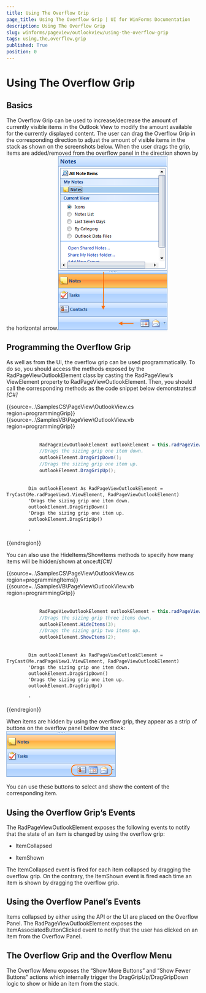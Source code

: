 ```yaml
---
title: Using The Overflow Grip
page_title: Using The Overflow Grip | UI for WinForms Documentation
description: Using The Overflow Grip
slug: winforms/pageview/outlookview/using-the-overflow-grip
tags: using,the,overflow,grip
published: True
position: 0
---
```


# Using The Overflow Grip



## Basics

The Overflow Grip can be used to increase/decrease the amount of currently visible items in the Outlook View to
        modify the amount available for the currently displayed content. The user can drag the Overflow Grip in the corresponding
        direction to adjust the amount of visible items in the stack as shown on the screenshots below. When the user drags the grip,
        items are added/removed from the overflow panel in the direction shown by the horizontal arrow.![](images/pageview-outlookview-using-the-overflow001.png)

## Programming the Overflow Grip

As well as from the UI, the overflow grip can be used programmatically. To do so, you should access the methods
        exposed by the RadPageViewOutlookElement class by casting the RadPageView’s ViewElement property to RadPageViewOutlookElement.
        Then, you should call the corresponding methods as the code snippet below demonstrates:#_[C#]_

	



{{source=..\SamplesCS\PageView\OutlookView.cs region=programmingGrip}} 
{{source=..\SamplesVB\PageView\OutlookView.vb region=programmingGrip}} 

````C#

            RadPageViewOutlookElement outlookElement = this.radPageView1.ViewElement as RadPageViewOutlookElement;
            //Drags the sizing grip one item down.
            outlookElement.DragGripDown();
            //Drags the sizing grip one item up.
            outlookElement.DragGripUp();
````
````VB.NET

        Dim outlookElement As RadPageViewOutlookElement = TryCast(Me.radPageView1.ViewElement, RadPageViewOutlookElement)
        'Drags the sizing grip one item down.
        outlookElement.DragGripDown()
        'Drags the sizing grip one item up.
        outlookElement.DragGripUp()

        '
````

{{endregion}} 




You can also use the HideItems/ShowItems methods to specify how many items will be hidden/shown at once:#_[C#]_

	



{{source=..\SamplesCS\PageView\OutlookView.cs region=programmingItems}} 
{{source=..\SamplesVB\PageView\OutlookView.vb region=programmingGrip}} 

````C#

            RadPageViewOutlookElement outlookElement = this.radPageView1.ViewElement as RadPageViewOutlookElement;
            //Drags the sizing grip three items down.
            outlookElement.HideItems(3);
            //Drags the sizing grip two items up.
            outlookElement.ShowItems(2);
````
````VB.NET

        Dim outlookElement As RadPageViewOutlookElement = TryCast(Me.radPageView1.ViewElement, RadPageViewOutlookElement)
        'Drags the sizing grip one item down.
        outlookElement.DragGripDown()
        'Drags the sizing grip one item up.
        outlookElement.DragGripUp()

        '
````

{{endregion}} 




When items are hidden by using the overflow grip, they appear as a strip of buttons on the overflow panel below the stack:![](images/pageview-outlookview-using-the-overflow002.png)

You can use these buttons to select and show the content of the corresponding item.

## Using the Overflow Grip’s Events

The RadPageViewOutlookElement exposes the following events to notify that the state of an item is changed by using the overflow grip:

* ItemCollapsed
          

* ItemShown
          

The ItemCollapsed event is fired for each item collapsed by dragging the overflow grip. On the contrary, the ItemShown event is
        fired each time an item is shown by dragging the overflow grip.

## Using the Overflow Panel’s Events

Items collapsed by either using the API or the UI are placed on the Overflow Panel. The RadPageViewOutlookElement exposes the ItemAssociatedButtonClicked event to notify that the user has clicked on an item from the Overflow Panel.

## The Overflow Grip and the Overflow Menu

The Overflow Menu exposes the “Show More Buttons” and “Show Fewer Buttons” actions which internally trigger the DragGripUp/DragGripDown
        logic to show or hide an item from the stack.

